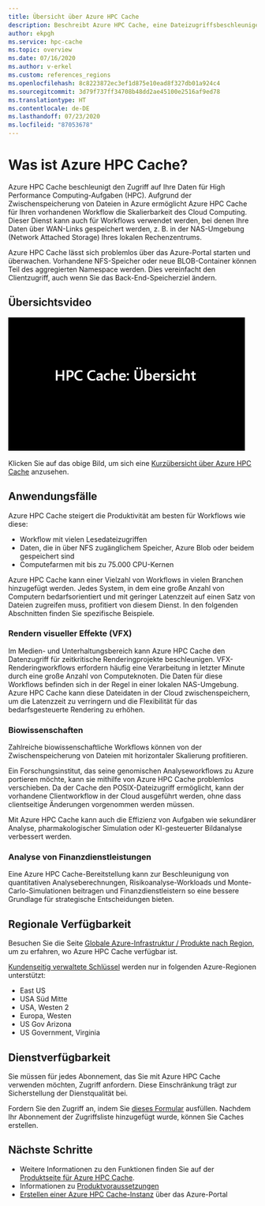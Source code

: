 ```yaml
---
title: Übersicht über Azure HPC Cache
description: Beschreibt Azure HPC Cache, eine Dateizugriffsbeschleuniger-Lösung für High Performance Computing.
author: ekpgh
ms.service: hpc-cache
ms.topic: overview
ms.date: 07/16/2020
ms.author: v-erkel
ms.custom: references_regions
ms.openlocfilehash: 8c8223872ec3ef1d875e10ead8f327db01a924c4
ms.sourcegitcommit: 3d79f737ff34708b48dd2ae45100e2516af9ed78
ms.translationtype: HT
ms.contentlocale: de-DE
ms.lasthandoff: 07/23/2020
ms.locfileid: "87053678"
---
```

# <a name="what-is-azure-hpc-cache"></a>Was ist Azure HPC Cache?

Azure HPC Cache beschleunigt den Zugriff auf Ihre Daten für High Performance Computing-Aufgaben (HPC). Aufgrund der Zwischenspeicherung von Dateien in Azure ermöglicht Azure HPC Cache für Ihren vorhandenen Workflow die Skalierbarkeit des Cloud Computing. Dieser Dienst kann auch für Workflows verwendet werden, bei denen Ihre Daten über WAN-Links gespeichert werden, z. B. in der NAS-Umgebung (Network Attached Storage) Ihres lokalen Rechenzentrums.

Azure HPC Cache lässt sich problemlos über das Azure-Portal starten und überwachen. Vorhandene NFS-Speicher oder neue BLOB-Container können Teil des aggregierten Namespace werden. Dies vereinfacht den Clientzugriff, auch wenn Sie das Back-End-Speicherziel ändern.

## <a name="overview-video"></a>Übersichtsvideo

[![Videominiaturansicht: Übersicht über Azure HPC Cache: zum Besuchen der Videoseite klicken](media/video-1-overview.png)](https://azure.microsoft.com/resources/videos/hpc-cache-overview/)

Klicken Sie auf das obige Bild, um sich eine [Kurzübersicht über Azure HPC Cache](https://azure.microsoft.com/resources/videos/hpc-cache-overview/) anzusehen.

## <a name="use-cases"></a>Anwendungsfälle

Azure HPC Cache steigert die Produktivität am besten für Workflows wie diese:

* Workflow mit vielen Lesedateizugriffen
* Daten, die in über NFS zugänglichem Speicher, Azure Blob oder beidem gespeichert sind
* Computefarmen mit bis zu 75.000 CPU-Kernen

Azure HPC Cache kann einer Vielzahl von Workflows in vielen Branchen hinzugefügt werden. Jedes System, in dem eine große Anzahl von Computern bedarfsorientiert und mit geringer Latenzzeit auf einen Satz von Dateien zugreifen muss, profitiert von diesem Dienst. In den folgenden Abschnitten finden Sie spezifische Beispiele.

### <a name="visual-effects-vfx-rendering"></a>Rendern visueller Effekte (VFX)

Im Medien- und Unterhaltungsbereich kann Azure HPC Cache den Datenzugriff für zeitkritische Renderingprojekte beschleunigen. VFX-Renderingworkflows erfordern häufig eine Verarbeitung in letzter Minute durch eine große Anzahl von Computeknoten. Die Daten für diese Workflows befinden sich in der Regel in einer lokalen NAS-Umgebung. Azure HPC Cache kann diese Dateidaten in der Cloud zwischenspeichern, um die Latenzzeit zu verringern und die Flexibilität für das bedarfsgesteuerte Rendering zu erhöhen.

### <a name="life-sciences"></a>Biowissenschaften

Zahlreiche biowissenschaftliche Workflows können von der Zwischenspeicherung von Dateien mit horizontaler Skalierung profitieren.

Ein Forschungsinstitut, das seine genomischen Analyseworkflows zu Azure portieren möchte, kann sie mithilfe von Azure HPC Cache problemlos verschieben. Da der Cache den POSIX-Dateizugriff ermöglicht, kann der vorhandene Clientworkflow in der Cloud ausgeführt werden, ohne dass clientseitige Änderungen vorgenommen werden müssen.

Mit Azure HPC Cache kann auch die Effizienz von Aufgaben wie sekundärer Analyse, pharmakologischer Simulation oder KI-gesteuerter Bildanalyse verbessert werden.

### <a name="financial-services-analytics"></a>Analyse von Finanzdienstleistungen

Eine Azure HPC Cache-Bereitstellung kann zur Beschleunigung von quantitativen Analyseberechnungen, Risikoanalyse-Workloads und Monte-Carlo-Simulationen beitragen und Finanzdienstleistern so eine bessere Grundlage für strategische Entscheidungen bieten.

## <a name="region-availability"></a>Regionale Verfügbarkeit

Besuchen Sie die Seite [Globale Azure-Infrastruktur / Produkte nach Region](https://azure.microsoft.com/global-infrastructure/services/?products=hpc-cache), um zu erfahren, wo Azure HPC Cache verfügbar ist.

[Kundenseitig verwaltete Schlüssel](customer-keys.md) werden nur in folgenden Azure-Regionen unterstützt:

* East US
* USA Süd Mitte
* USA, Westen 2
* Europa, Westen
* US Gov Arizona
* US Government, Virginia

## <a name="service-availability"></a>Dienstverfügbarkeit

Sie müssen für jedes Abonnement, das Sie mit Azure HPC Cache verwenden möchten, Zugriff anfordern. Diese Einschränkung trägt zur Sicherstellung der Dienstqualität bei.

Fordern Sie den Zugriff an, indem Sie [dieses Formular](https://aka.ms/onboard-hpc-cache) ausfüllen. Nachdem Ihr Abonnement der Zugriffsliste hinzugefügt wurde, können Sie Caches erstellen.

## <a name="next-steps"></a>Nächste Schritte

* Weitere Informationen zu den Funktionen finden Sie auf der [Produktseite für Azure HPC Cache](https://azure.microsoft.com/services/hpc-cache).
* Informationen zu [Produktvoraussetzungen](hpc-cache-prerequisites.md)
* [Erstellen einer Azure HPC Cache-Instanz](hpc-cache-create.md) über das Azure-Portal
